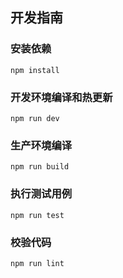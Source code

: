 

## 开发指南

### 安装依赖
```
npm install
```

### 开发环境编译和热更新
```
npm run dev
```

### 生产环境编译
```
npm run build
```

### 执行测试用例
```
npm run test
```

### 校验代码
```
npm run lint
```
